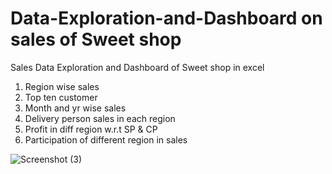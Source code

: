 # Data-Exploration-and-Dashboard on sales of Sweet shop
Sales Data Exploration and Dashboard of Sweet shop in excel 
1. Region wise sales
2. Top ten customer
3. Month and yr wise sales
4. Delivery person sales in each region
5. Profit in diff region w.r.t SP & CP
6. Participation of different region in sales



![Screenshot (3)](https://user-images.githubusercontent.com/85899270/212467433-95819c8e-8b9f-4f32-835f-9689c35203f5.png)
